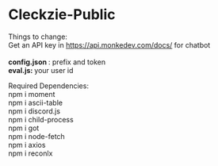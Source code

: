 # Cleckzie-Public

Things to change: <br> 
Get an API key in https://api.monkedev.com/docs/ for chatbot <br> <br>
<b>config.json </b>:  prefix and token <br>
<b> eval.js: </b> your user id <br>

Required Dependencies: <br>
npm i moment <br>
npm i ascii-table <br>
npm i discord.js <br>
npm i child-process <br>
npm i got <br>
npm i node-fetch <br>
npm i axios <br>
npm i reconlx <br>

